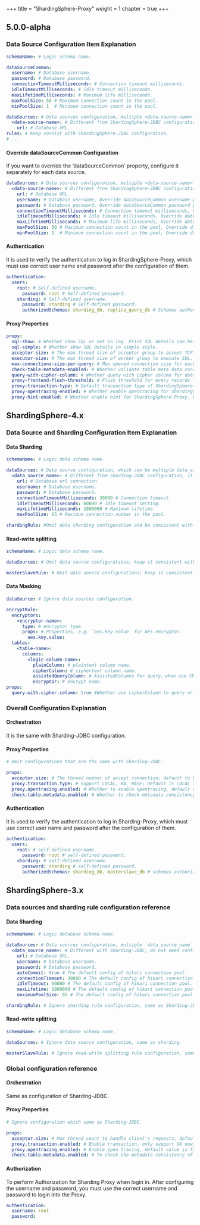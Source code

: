 +++
title = "ShardingSphere-Proxy"
weight = 1
chapter = true
+++

## 5.0.0-alpha

### Data Source Configuration Item Explanation

```yaml
schemaName: # Logic schema name.

dataSourceCommon:
  username: # Database username.
  password: # Database password.
  connectionTimeoutMilliseconds: # Connection timeout milliseconds.
  idleTimeoutMilliseconds: # Idle timeout milliseconds.
  maxLifetimeMilliseconds: # Maximum life milliseconds.
  maxPoolSize: 50 # Maximum connection count in the pool.
  minPoolSize: 1  # Minimum connection count in the pool.

dataSources: # Data sources configuration, multiple <data-source-name> available.
  <data-source-name>: # Different from ShardingSphere-JDBC configuration, it does not need to be configured with database connection pool.
    url: # Database URL.
rules: # Keep consist with ShardingSphere-JDBC configuration.
# ...
```

#### Override dataSourceCommon Configuration

If you want to override the ‘dataSourceCommon’ property, configure it separately for each data source.

```yaml
dataSources: # Data sources configuration, multiple <data-source-name> available.
  <data-source-name>: # Different from ShardingSphere-JDBC configuration, it does not need to be configured with database connection pool.
    url: # Database URL.
    username: # Database username, Override dataSourceCommon username property.
    password: # Database password, Override dataSourceCommon password property.
    connectionTimeoutMilliseconds: # Connection timeout milliseconds, Override dataSourceCommon connectionTimeoutMilliseconds property.
    idleTimeoutMilliseconds: # Idle timeout milliseconds, Override dataSourceCommon idleTimeoutMilliseconds property.
    maxLifetimeMilliseconds: # Maximum life milliseconds, Override dataSourceCommon maxLifetimeMilliseconds property.
    maxPoolSize: 50 # Maximum connection count in the pool, Override dataSourceCommon maxPoolSize property.
    minPoolSize: 1  # Minimum connection count in the pool, Override dataSourceCommon minPoolSize property.
```

#### Authentication

It is used to verify the authentication to log in ShardingSphere-Proxy, which must use correct user name and password after the configuration of them.

```yaml
authentication:
  users:
    root: # Self-defined username.
      password: root # Self-defined password.
    sharding: # Self-defined username.
      password: sharding # Self-defined password.
      authorizedSchemas: sharding_db, replica_query_db # Schemas authorized to this user, please use commas to connect multiple schemas. Default authorized schemas is all of the schemas.
```

#### Proxy Properties

```yaml
props:
  sql-show: # Whether show SQL or not in log. Print SQL details can help developers debug easier. The log details include: logic SQL, actual SQL and SQL parse result.Enable this property will log into log topic ShardingSphere-SQL, log level is INFO.
  sql-simple: # Whether show SQL details in simple style.
  acceptor-size: # The max thread size of accepter group to accept TCP connections.
  executor-size: # The max thread size of worker group to execute SQL. One ShardingSphereDataSource will use a independent thread pool, it does not share thread pool even different data source in same JVM.
  max-connections-size-per-query: # Max opened connection size for each query.
  check-table-metadata-enabled: # Whether validate table meta data consistency when application startup or updated.
  query-with-cipher-column: # Whether query with cipher column for data encrypt. User you can use plaintext to query if have.
  proxy-frontend-flush-threshold: # Flush threshold for every records from databases for ShardingSphere-Proxy.
  proxy-transaction-type: # Default transaction type of ShardingSphere-Proxy. Include: LOCAL, XA and BASE.
  proxy-opentracing-enabled: # Whether enable opentracing for ShardingSphere-Proxy.
  proxy-hint-enabled: # Whether enable hint for ShardingSphere-Proxy. Using Hint will switch proxy thread mode from IO multiplexing to per connection per thread, which will reduce system throughput.
```

## ShardingSphere-4.x

### Data Source and Sharding Configuration Item Explanation

#### Data Sharding

```yaml
schemaName: # Logic data schema name.

dataSources: # Data source configuration, which can be multiple data_source_name.
  <data_source_name>: # Different from Sharding-JDBC configuration, it does not need to be configured with database connection pool.
    url: # Database url connection.
    username: # Database username.
    password: # Database password.
    connectionTimeoutMilliseconds: 30000 # Connection timeout.
    idleTimeoutMilliseconds: 60000 # Idle timeout setting.
    maxLifetimeMilliseconds: 1800000 # Maximum lifetime.
    maxPoolSize: 65 # Maximum connection number in the pool.

shardingRule: #Omit data sharding configuration and be consistent with Sharding-JDBC configuration.
```

#### Read-write splitting

```yaml
schemaName: # Logic data schema name.

dataSources: # Omit data source configurations; keep it consistent with data sharding.

masterSlaveRule: # Omit data source configurations; keep it consistent with Sharding-JDBC.
```

#### Data Masking

```yaml
dataSource: # Ignore data sources configuration.

encryptRule:
  encryptors:
    <encryptor-name>:
      type: # encryptor type.
      props: # Properties, e.g. `aes.key.value` for AES encryptor.
        aes.key.value:
  tables:
    <table-name>:
      columns:
        <logic-column-name>:
          plainColumn: # plaintext column name.
          cipherColumn: # ciphertext column name.
          assistedQueryColumn: # AssistedColumns for query，when use ShardingQueryAssistedEncryptor, it can help query encrypted data.
          encryptor: # encrypt name.
props:
  query.with.cipher.column: true #Whether use cipherColumn to query or not
```

### Overall Configuration Explanation

#### Orchestration

It is the same with Sharding-JDBC configuration.

#### Proxy Properties

```yaml
# Omit configurations that are the same with Sharding-JDBC.

props:
  acceptor.size: # The thread number of accept connection; default to be 2 times of cpu core.
  proxy.transaction.type: # Support LOCAL, XA, BASE; Default is LOCAL transaction, for BASE type you should copy ShardingTransactionManager associated jar to lib directory.
  proxy.opentracing.enabled: # Whether to enable opentracing, default not to enable; refer to [APM](/en/features/orchestration/apm/) for more details.
  check.table.metadata.enabled: # Whether to check metadata consistency of sharding table when it initializes; default value: false.
```

#### Authentication

It is used to verify the authentication to log in Sharding-Proxy, which must use correct user name and password after the configuration of them.

```yaml
authentication:
  users:
    root: # self-defined username.
      password: root # self-defined password.
    sharding: # self-defined username.
      password: sharding # self-defined password.
      authorizedSchemas: sharding_db, masterslave_db # schemas authorized to this user, please use commas to connect multiple schemas. Default authorizedSchemas is all of the schemas.
```

## ShardingSphere-3.x

### Data sources and sharding rule configuration reference

#### Data Sharding

```yaml
schemaName: # Logic database schema name.

dataSources: # Data sources configuration, multiple `data_source_name` available.
  <data_source_name>: # Different with Sharding-JDBC, do not need configure data source pool here.
    url: # Database URL.
    username: # Database username.
    password: # Database password.
    autoCommit: true # The default config of hikari connection pool.
    connectionTimeout: 30000 # The default config of hikari connection pool.
    idleTimeout: 60000 # The default config of hikari connection pool.
    maxLifetime: 1800000 # The default config of hikari connection pool.
    maximumPoolSize: 65 # The default config of hikari connection pool.

shardingRule: # Ignore sharding rule configuration, same as Sharding-JDBC.
```

#### Read-write splitting

```yaml
schemaName: # Logic database schema name.

dataSources: # Ignore data source configuration, same as sharding.

masterSlaveRule: # Ignore read-write splitting rule configuration, same as Sharding-JDBC.
```

### Global configuration reference

#### Orchestration

Same as configuration of Sharding-JDBC.

#### Proxy Properties

```yaml
# Ignore configuration which same as Sharding-JDBC.

props:
  acceptor.size: # Max thread count to handle client's requests, default value is CPU*2.
  proxy.transaction.enabled: # Enable transaction, only support XA now, default value is false.
  proxy.opentracing.enabled: # Enable open tracing, default value is false. More details please reference[APM](/en/features/orchestration/apm/).
  check.table.metadata.enabled: # To check the metadata consistency of all the tables or not, default value : false.
```

#### Authorization

To perform Authorization for Sharding Proxy when login in. After configuring the username and password, you must use the correct username and password to login into the Proxy.

```yaml
authentication:
  username: root
  password:
```
